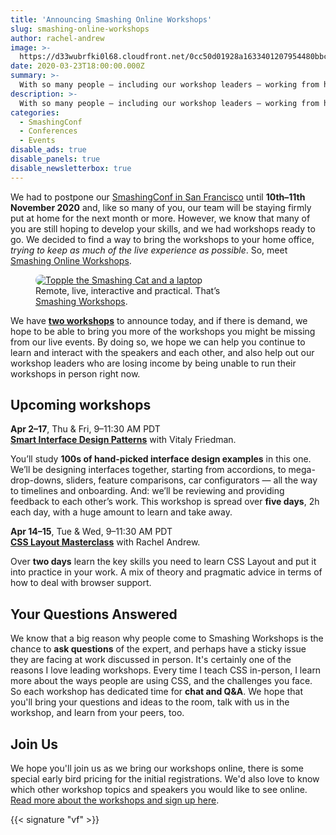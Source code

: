 ```yaml
---
title: 'Announcing Smashing Online Workshops'
slug: smashing-online-workshops
author: rachel-andrew
image: >-
  https://d33wubrfki0l68.cloudfront.net/0cc50d01928a1633401207954480bbc395bfdd8b/a178d/images/events/online-workshops/workshops-illustration.svg
date: 2020-03-23T18:00:00.000Z
summary: >-
  With so many people — including our workshop leaders — working from home, we thought we would bring our Smashing workshops from our home offices to yours.
description: >-
  With so many people — including our workshop leaders — working from home, we thought we would bring our Smashing workshops from our home offices to yours.
categories:
  - SmashingConf
  - Conferences
  - Events
disable_ads: true
disable_panels: true
disable_newsletterbox: true
---
```


We had to postpone our [SmashingConf in San Francisco](https://smashingconf.com/sf-2020/) until **10th&ndash;11th November 2020** and, like so many of you, our team will be staying firmly put at home for the next month or more. However, we know that many of you are still hoping to develop your skills, and we had workshops ready to go. We decided to find a way to bring the workshops to your home office, *trying to keep as much of the live experience as possible*. So, meet <a href="https://smashingconf.com/online-workshops/">Smashing Online Workshops</a>.

<figure><a href="https://www.smashingconf.com/online-workshops/"><img style="border-radius: 11px" src="https://d33wubrfki0l68.cloudfront.net/0cc50d01928a1633401207954480bbc395bfdd8b/a178d/images/events/online-workshops/workshops-illustration.svg" alt="Topple the Smashing Cat and a laptop" /></a><figcaption>Remote, live, interactive and practical. That’s <a href="https://www.smashingconf.com/online-workshops">Smashing&nbsp;Workshops</a>.</figcaption></figure>

We have <a href="https://smashingconf.com/online-workshops/"><strong>two workshops</strong></a> to announce today, and if there is demand, we hope to be able to bring you more of the workshops you might be missing from our live events. By doing so, we hope we can help you continue to learn and interact with the speakers and each other, and also help out our workshop leaders who are losing income by being unable to run their workshops in person right now.

## Upcoming workshops

<p><strong>Apr 2–17</strong>, Thu &amp; Fri, <span class="small-caps">9–11:30 AM PDT</span><br><strong><a href="https://smashingconf.com/online-workshops/workshops/vitaly-friedman-ux">Smart Interface Design Patterns</a></strong> with Vitaly Friedman.</p>

<p>You’ll study <strong>100s of hand-picked interface design examples</strong> in this one. We’ll be designing interfaces together, starting from accordions, to mega-drop-downs, sliders, feature comparisons, car configurators — all the way to timelines and onboarding. And: we’ll be reviewing and providing feedback to each other’s work. This workshop is spread over <strong>five days</strong>, 2h each day, with a huge amount to learn and take away.</p>

<p><strong>Apr 14–15</strong>, Tue &amp; Wed, <span class="small-caps">9–11:30 AM PDT</span><br><strong><a href="https://smashingconf.com/online-workshops/workshops/rachel-andrew">CSS Layout Masterclass</a></strong> with Rachel Andrew.</p>

<p>Over <strong>two days</strong> learn the key skills you need to learn CSS Layout and put it into practice in your work. A mix of theory and pragmatic advice in terms of how to deal with browser support.</p>

## Your Questions Answered

We know that a big reason why people come to Smashing Workshops is the chance to **ask questions** of the expert, and perhaps have a sticky issue they are facing at work discussed in person. It's certainly one of the reasons I love leading workshops. Every time I teach CSS in-person, I learn more about the ways people are using CSS, and the challenges you face. So each workshop has dedicated time for <strong>chat and Q&amp;A</strong>. We hope that you'll bring your questions and ideas to the room, talk with us in the workshop, and learn from your peers, too.

## Join Us

We hope you'll join us as we bring our workshops online, there is some special early bird pricing for the initial registrations. We'd also love to know which other workshop topics and speakers you would like to see online. <a href="https://smashingconf.com/online-workshops/">Read more about the workshops and sign up here</a>.

{{< signature "vf" >}}
